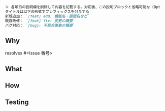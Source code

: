 ~~~md
※ 各項目の説明欄を削除して内容を記載する。対応後、この説明ブロックと省略可能な（Opt.）項目は削除する
タイトルは以下の形式でプレフィックスを付与する
新規追加： `[feat] add: 機能名・画面名など`
既存改修： `[feat] fix: 変更の概要`
バグ対応： `[bug]: 不具合事象の概要`
~~~

## Why
<!-- この PR が発生した背景 -->

resolves #<Issue 番号>

## What
<!-- 変更の目的を記載（例）ユーザー認証フローにおけるセッションタイムアウトの問題を修正 -->

## How
<!-- 変更内容を記載（以下例） -->
<!-- - ユーザーが一定時間アクションを起こさないとセッションが無効になり、その後再ログインを求められるように変更 -->
<!-- - セッションタイムアウトの設定を `config` ファイルで調整可能にした -->

## Testing
<!-- 動作確認方法を記載（以下例） -->
<!-- - ユーザーが一定時間操作しない場合に、セッションがタイムアウトし、再ログイン画面が表示されるか確認 -->
<!-- - または <テストケース説明資料のリンク> -->
